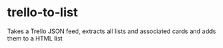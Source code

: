 # trello-to-list
Takes a Trello JSON feed, extracts all lists and associated cards and adds them to a HTML list 
